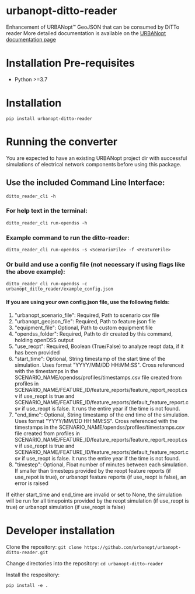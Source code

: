 # urbanopt-ditto-reader
Enhancement of URBANopt™ GeoJSON that can be consumed by DiTTo reader
More detailed documentation is available on the [URBANopt documentation page](https://docs.urbanopt.net/opendss/opendss.html)

# Installation Pre-requisites
- Python >=3.7

# Installation

`pip install urbanopt-ditto-reader`

# Running the converter

You are expected to have an existing URBANopt project dir with successful simulations of electrical network components before using this package.

## Use the included Command Line Interface:

`ditto_reader_cli -h`

### For help text in the terminal:
`ditto_reader_cli run-opendss -h`

### Example command to run the ditto-reader:
`ditto_reader_cli run-opendss -s <ScenarioFile> -f <FeatureFile>`

### Or build and use a config file (not necessary if using flags like the above example):
`ditto_reader_cli run-opendss -c urbanopt_ditto_reader/example_config.json`

#### If you are using your own config.json file, use the following fields:
1. "urbanopt_scenario_file": Required, Path to scenario csv file
1. "urbanopt_geojson_file": Required, Path to feature json file
1. "equipment_file": Optional, Path to custom equipment file
1. "opendss_folder": Required, Path to dir created by this command, holding openDSS output
1. "use_reopt": Required, Boolean (True/False) to analyze reopt data, if it has been provided
1. "start_time": Optional, String timestamp of the start time of the simulation. Uses format "YYYY/MM/DD HH:MM:SS". Cross referenced with the timestamps in the SCENARIO_NAME/opendss/profiles/timestamps.csv file created from profiles in SCENARIO_NAME/FEATURE_ID/feature_reports/feature_report_reopt.csv if use_reopt is true and SCENARIO_NAME/FEATURE_ID/feature_reports/default_feature_report.csv if use_reopt is false. It runs the entire year if the time is not found.
1. "end_time": Optional, String timestamp of the end time of the simulation. Uses format "YYYY/MM/DD HH:MM:SS". Cross referenced with the timestamps in the SCENARIO_NAME/opendss/profiles/timestamps.csv file created from profiles in SCENARIO_NAME/FEATURE_ID/feature_reports/feature_report_reopt.csv if use_reopt is true and SCENARIO_NAME/FEATURE_ID/feature_reports/default_feature_report.csv if use_reopt is false. It runs the entire year if the time is not found.
1. "timestep": Optional, Float number of minutes between each simulation. If smaller than timesteps provided by the reopt feature reports (if use_repot is true), or urbanopt feature reports (if use_reopt is false), an error is raised

If either start_time and end_time are invalid or set to None, the simulation will be run for all timepoints provided by the reopt simulation (if use_reopt is true) or urbanopt simulation (if use_reopt is false)

# Developer installation

Clone the repository:
`git clone https://github.com/urbanopt/urbanopt-ditto-reader.git`

Change directories into the repository:
`cd urbanopt-ditto-reader`

Install the respository:

`pip install -e .`

